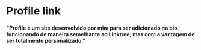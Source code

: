 # Profile link
**"Profile é um site desenvolvido por mim para ser adicionado na bio, funcionando de maneira semelhante ao Linktree, mas com a vantagem de ser totalmente personalizado."** 
